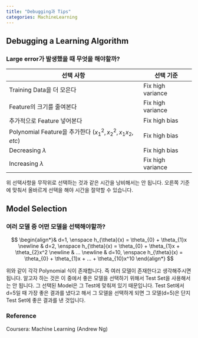 ```yaml
---
title: "Debugging과 Tips"
categories: MachineLearning
---
```

## Debugging a Learning Algorithm
### Large error가 발생했을 때 무엇을 해야할까?

선택 사항 | 선택 기준 | 
-------- | -------- | 
Training Data을 더 모은다 | Fix high variance |
Feature의 크기를 줄여본다 | Fix high variance |
추가적으로 Feature 넣어본다 | Fix high bias |
Polynomial Feature을 추가한다 ($x_{1}^{2},x_{2}^{2},x_{1}x_{2},etc$) | Fix high bias |
Decreasing $\lambda$ | Fix high bias |
Increasing $\lambda$ | Fix high variance |

위 선택사항을 무작위로 선택하는 것과 같은 시간을 낭비해서는 안 됩니다. 
오른쪽 기준에 맞춰서 올바르게 선택을 해야 시간을 절약할 수 있습니다.

## Model Selection
### 여러 모델 중 어떤 모델을 선택해야할까?
$$
\begin{align*}&
d=1, \enspace h_{\theta}(x) = \theta_{0} + \theta_{1}x  \newline &
d=2, \enspace h_{\theta}(x) = \theta_{0} + \theta_{1}x + \theta_{2}x^2 \newline &
... \newline &
d=10, \enspace h_{\theta}(x) = \theta_{0} + \theta_{1}x + ... +  \theta_{10}x^10
\end{align*}
$$

위와 같이 각각 Polynomial 식이 존재합니다. 즉 여러 모델이 존재한다고 생각해주시면 됩니다.
알고자 하는 것은 이 중에서 좋은 모델을 선택하기 위해서 Test Set을 사용해서는 안 됩니다.
그 선택된 Model은 그 Test에 맞춰져 있기 때문입니다. Test Set에서 d=5일 때 가장 좋은 결과를 냈다고 해서 그 모델을
선택하게 되면 그 모델(d=5)은 단지 Test Set에 좋은 결과를 낸 것입니다.

<!-- <img src="/assets/images/multiple_filters.PNG"> -->

### Reference
Coursera: Machine Learning (Andrew Ng)